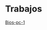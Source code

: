 # Trabajos
[Bios-pc-1](https://github.com/alejandrosanchezman/hardening/blob/main/Bios-pc-1/index.html)
